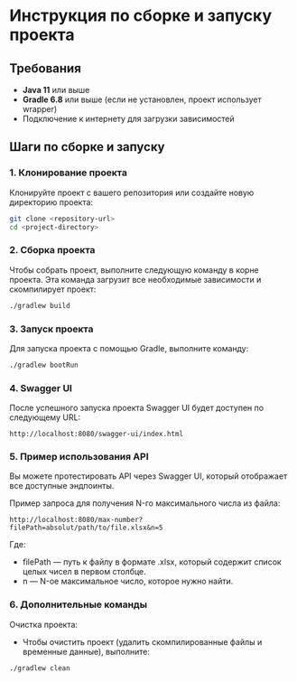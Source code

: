 # Инструкция по сборке и запуску проекта

## Требования

- **Java 11** или выше
- **Gradle 6.8** или выше (если не установлен, проект использует wrapper)
- Подключение к интернету для загрузки зависимостей

## Шаги по сборке и запуску

### 1. Клонирование проекта

Клонируйте проект с вашего репозитория или создайте новую директорию проекта:

```bash
git clone <repository-url>
cd <project-directory>
```

### 2. Сборка проекта

Чтобы собрать проект, выполните следующую команду в корне проекта. Эта команда загрузит все необходимые зависимости и скомпилирует проект:

```bash
./gradlew build
```

### 3. Запуск проекта

Для запуска проекта с помощью Gradle, выполните команду:

```bash
./gradlew bootRun
```

### 4. Swagger UI

После успешного запуска проекта Swagger UI будет доступен по следующему URL:

```text
http://localhost:8080/swagger-ui/index.html
```

### 5. Пример использования API

Вы можете протестировать API через Swagger UI, который отображает все доступные эндпоинты.

Пример запроса для получения N-го максимального числа из файла:

```text
http://localhost:8080/max-number?filePath=absolut/path/to/file.xlsx&n=5
```

Где:

* filePath — путь к файлу в формате .xlsx, который содержит список целых чисел в первом столбце.
* n — N-ое максимальное число, которое нужно найти.

### 6. Дополнительные команды

Очистка проекта:

* Чтобы очистить проект (удалить скомпилированные файлы и временные данные), выполните:
```bash
./gradlew clean
```


